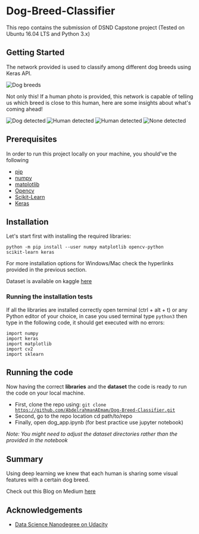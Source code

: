 # Dog-Breed-Classifier
This repo contains the submission of DSND Capstone project (Tested on Ubuntu 16.04 LTS and Python 3.x)

## Getting Started
The network provided is used to classify among different dog breeds using Keras API.

![Dog breeds](https://cdn.shopify.com/s/files/1/1876/1163/articles/different_dog_breeds_1024x1024.jpg?v=1549800021)

Not only this! If a human photo is provided, this network is capable of telling us which breed is close to this human, here are some insights about what's coming ahead!

![Dog detected](https://drive.google.com/open?id=1LtVGG3Zvc9qCMy1JWle6PhlthqAOtPkt)
![Human detected](https://drive.google.com/open?id=1iYvT_t5ehtnWMtdQdTW6MAoynhSXGqoA)
![Human detected](https://drive.google.com/open?id=1zS3uhCsDTI3Qf5Mo0Giy_QR_ZoUH-TI8)
![None detected](https://drive.google.com/open?id=10yApNh00nm2ra6PZ3ByHoz0x9UxLkhqn)


## Prerequisites
In order to run this project locally on your machine, you should've the following

- [pip](https://www.tecmint.com/install-pip-in-linux/)
- [numpy](https://docs.scipy.org/doc/numpy/user/install.html)
- [matplotlib](https://matplotlib.org/3.1.1/users/installing.html)
- [Opencv](https://docs.opencv.org/master/d7/d9f/tutorial_linux_install.html)
- [Scikit-Learn](https://scikit-learn.org/stable/install.html)
- [Keras](https://keras.io/#installation)

## Installation
Let's start first with installing the required libraries:

<code>python -m pip install --user numpy matplotlib opencv-python scikit-learn keras</code>

For more installation options for Windows/Mac check the hyperlinks provided in the previous section.

Dataset is available on kaggle [here](https://www.kaggle.com/c/dog-breed-identification/data)


### Running the installation tests

If all the libraries are installed correctly open terminal (ctrl + alt + t) or any Python editor of your choice,
in case you used terminal type <code>python3</code> then type in the following code, it should get executed with no errors:

```
import numpy
import keras
import matplotlib
import cv2
import sklearn
```

## Running the code
Now having the correct **libraries** and the **dataset** the code is ready to run the code on your local machine.

- First, clone the repo using: <code>git clone https://github.com/AbdelrahmanAEmam/Dog-Breed-Classifier.git</code>
- Second, go to the repo location cd path/to/repo
- Finally, open dog_app.ipynb (for best practice use jupyter notebook)

*Note: You might need to adjust the dataset directories rather than the provided in the notebook*

## Summary
Using deep learning we knew that each human is sharing some visual features with a certain dog breed.

Check out this Blog on Medium [here](https://medium.com/@abdelrahman.aemam96/dog-breed-classification-with-deep-learning-in-simple-english-and-minimal-code-85448157ad31)

## Acknowledgements
- [Data Science Nanodegree on Udacity](https://www.udacity.com/course/data-scientist-nanodegree--nd025)
